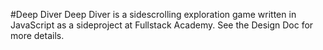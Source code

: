 #Deep Diver
Deep Diver is a sidescrolling exploration game written in JavaScript as a sideproject at Fullstack Academy. See the Design Doc for more details.
